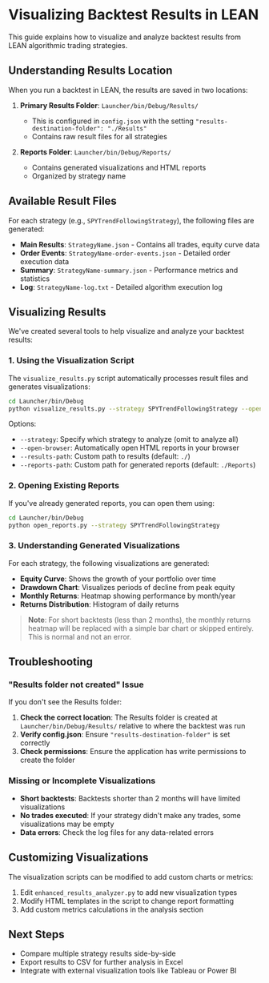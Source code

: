 # Visualizing Backtest Results in LEAN

This guide explains how to visualize and analyze backtest results from LEAN algorithmic trading strategies.

## Understanding Results Location

When you run a backtest in LEAN, the results are saved in two locations:

1. **Primary Results Folder**: `Launcher/bin/Debug/Results/`
   - This is configured in `config.json` with the setting `"results-destination-folder": "./Results"`
   - Contains raw result files for all strategies

2. **Reports Folder**: `Launcher/bin/Debug/Reports/`
   - Contains generated visualizations and HTML reports
   - Organized by strategy name

## Available Result Files

For each strategy (e.g., `SPYTrendFollowingStrategy`), the following files are generated:

- **Main Results**: `StrategyName.json` - Contains all trades, equity curve data
- **Order Events**: `StrategyName-order-events.json` - Detailed order execution data
- **Summary**: `StrategyName-summary.json` - Performance metrics and statistics
- **Log**: `StrategyName-log.txt` - Detailed algorithm execution log

## Visualizing Results

We've created several tools to help visualize and analyze your backtest results:

### 1. Using the Visualization Script

The `visualize_results.py` script automatically processes result files and generates visualizations:

```bash
cd Launcher/bin/Debug
python visualize_results.py --strategy SPYTrendFollowingStrategy --open-browser
```

Options:
- `--strategy`: Specify which strategy to analyze (omit to analyze all)
- `--open-browser`: Automatically open HTML reports in your browser
- `--results-path`: Custom path to results (default: `./`)
- `--reports-path`: Custom path for generated reports (default: `./Reports`)

### 2. Opening Existing Reports

If you've already generated reports, you can open them using:

```bash
cd Launcher/bin/Debug
python open_reports.py --strategy SPYTrendFollowingStrategy
```

### 3. Understanding Generated Visualizations

For each strategy, the following visualizations are generated:

- **Equity Curve**: Shows the growth of your portfolio over time
- **Drawdown Chart**: Visualizes periods of decline from peak equity
- **Monthly Returns**: Heatmap showing performance by month/year
- **Returns Distribution**: Histogram of daily returns

> **Note**: For short backtests (less than 2 months), the monthly returns heatmap will be replaced with a simple bar chart or skipped entirely. This is normal and not an error.

## Troubleshooting

### "Results folder not created" Issue

If you don't see the Results folder:

1. **Check the correct location**: The Results folder is created at `Launcher/bin/Debug/Results/` relative to where the backtest was run
2. **Verify config.json**: Ensure `"results-destination-folder"` is set correctly
3. **Check permissions**: Ensure the application has write permissions to create the folder

### Missing or Incomplete Visualizations

- **Short backtests**: Backtests shorter than 2 months will have limited visualizations
- **No trades executed**: If your strategy didn't make any trades, some visualizations may be empty
- **Data errors**: Check the log files for any data-related errors

## Customizing Visualizations

The visualization scripts can be modified to add custom charts or metrics:

1. Edit `enhanced_results_analyzer.py` to add new visualization types
2. Modify HTML templates in the script to change report formatting
3. Add custom metrics calculations in the analysis section

## Next Steps

- Compare multiple strategy results side-by-side
- Export results to CSV for further analysis in Excel
- Integrate with external visualization tools like Tableau or Power BI